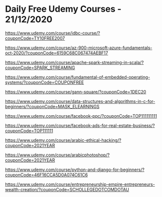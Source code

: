 # Daily Free Udemy Courses - 21/12/2020

https://www.udemy.com/course/jdbc-course/?couponCode=TY10FREE2007
https://www.udemy.com/course/az-900-microsoft-azure-fundamentals-oct-2020/?couponCode=6159C68C067474AEBF17
https://www.udemy.com/course/apache-spark-streaming-in-scala/?couponCode=SPARK_STREAMING
https://www.udemy.com/course/fundamental-of-embedded-operating-systems/?couponCode=COUPONFREE
https://www.udemy.com/course/gann-square/?couponCode=1DEC20
https://www.udemy.com/course/data-structures-and-algorithms-in-c-for-beginners/?couponCode=MASK_ELEARNINGS
https://www.udemy.com/course/facebook-ppc/?couponCode=TOP111111111
https://www.udemy.com/course/facebook-ads-for-real-estate-business/?couponCode=TOP111111
https://www.udemy.com/course/arabic-ethical-hacking/?couponCode=2021YEAR
https://www.udemy.com/course/arabicphotoshop/?couponCode=2021YEAR
https://www.udemy.com/course/python-and-django-for-beginners/?couponCode=46F16CCA5D0A074C61C6
https://www.udemy.com/course/entrepreneurship-empire-entrepreneurs-wealth-creation/?couponCode=SCHOLLEGEDOTCOMDOTAU
